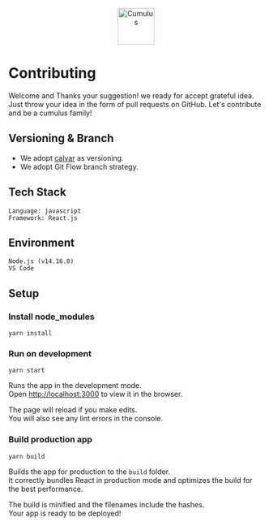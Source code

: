 <p align="center">
  <p align="center">
    <a href="https://cumulus.tophat.cloud" target="_blank">
      <img src="https://jinui.s3.ap-northeast-2.amazonaws.com/tophat/logo.png" alt="Cumulus" height="72">
    </a>
  </p>

</p>

# Contributing

Welcome and Thanks your suggestion! we ready for accept grateful idea. Just throw your idea in the form of pull requests on GitHub. Let's contribute and be a cumulus family!

## Versioning & Branch

- We adopt [calvar](https://calver.org) as versioning.
- We adopt Git Flow branch strategy.

## Tech Stack

    Language: javascript
    Framework: React.js

## Environment

    Node.js (v14.16.0)
    VS Code

## Setup

### Install node_modules

    yarn install

### Run on development

    yarn start

Runs the app in the development mode.\
Open [http://localhost:3000](http://localhost:3000) to view it in the browser.

The page will reload if you make edits.\
You will also see any lint errors in the console.

### Build production app

    yarn build

Builds the app for production to the `build` folder.\
It correctly bundles React in production mode and optimizes the build for the best performance.

The build is minified and the filenames include the hashes.\
Your app is ready to be deployed!
